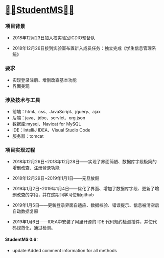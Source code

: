 [👨‍🎓StudentMS👩‍🎓](http://39.108.252.228:8080/StudentMS/ "学生信息管理系统")
====
### 项目背景
* 2018年12月23日加入校实验室ICDIO预备队

* 2018年12月26日接到实验室布置新入成员任务：独立完成《学生信息管理系统》

### 要求
* 实现登录注册、增删改查基本功能
* 界面美观
### 涉及技术与工具
* 前端：html、css、JavaScript、jquery、ajax
* 后端：java、jdbc、servlet、org.json
* 数据库:mysql、Navicat for MySQL
* IDE：IntelliJ IDEA、Visual Studio Code
* 服务器：tomcat
### 项目实现过程

* 2018年12月26日~2018年12月28日——实现了界面简陋、数据库字段极简的增删改查、注册登录功能

* 2018年12月29日~2019年1月1日——元旦放假

* 2019年1月2日~2019年1月4日——优化了界面、增加了数据库字段、更新了增删改查的字段，并在这期间学习使用github

* 2019年1月5日——更新登录界面自适应、数据校验、错误提示、信息被清空后自动数据复原

* 2019年1月6日——IDEA中安装了阿里开源的 IDE 代码规约检测插件，并使代码规范化，通过检测。

#### StudentMS 0.6:
* update:Added comment information for all methods

